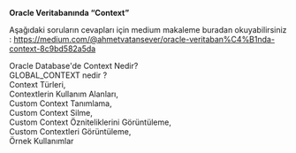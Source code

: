 **Oracle Veritabanında “Context”**

Aşağıdaki soruların cevapları için medium makaleme buradan okuyabilirsiniz : https://medium.com/@ahmetvatansever/oracle-veritaban%C4%B1nda-context-8c9bd582a5da

Oracle Database'de Context Nedir? </br>
GLOBAL_CONTEXT nedir ? </br>
Context Türleri, </br>
Contextlerin Kullanım Alanları, </br>
Custom Context Tanımlama,  </br>
Custom Context Silme, </br>
Custom Context Özniteliklerini Görüntüleme, </br>
Custom Contextleri Görüntüleme, </br>
Örnek Kullanımlar
